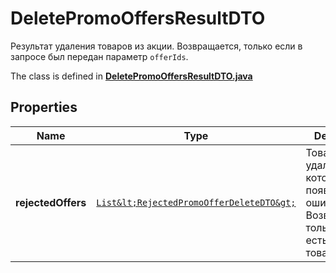 

# DeletePromoOffersResultDTO

Результат удаления товаров из акции.  Возвращается, только если в запросе был передан параметр `offerIds`. 

The class is defined in **[DeletePromoOffersResultDTO.java](../../src/main/java/org/openapitools/model/DeletePromoOffersResultDTO.java)**

## Properties

Name | Type | Description | Notes
------------ | ------------- | ------------- | -------------
**rejectedOffers** | [`List&lt;RejectedPromoOfferDeleteDTO&gt;`](RejectedPromoOfferDeleteDTO.md) | Товары, при удалении которых появились ошибки.  Возвращается, только если есть такие товары.  |  [optional property]



